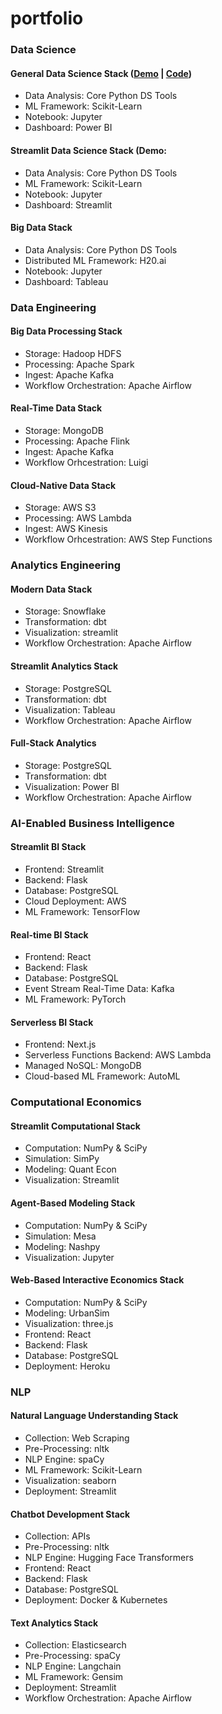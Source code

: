 # portfolio

### Data Science
#### General Data Science Stack ([Demo](https://fast-food-tracker.streamlit.app/)  | [Code](https://github.com/pintoza/fast_food_nutrition_tracker))
- Data Analysis: Core Python DS Tools
- ML Framework: Scikit-Learn
- Notebook: Jupyter
- Dashboard: Power BI
#### Streamlit Data Science Stack (Demo: 
- Data Analysis: Core Python DS Tools
- ML Framework: Scikit-Learn
- Notebook: Jupyter
- Dashboard: Streamlit
#### Big Data Stack
- Data Analysis: Core Python DS Tools
- Distributed ML Framework: H20.ai 
- Notebook: Jupyter
- Dashboard: Tableau

### Data Engineering
#### Big Data Processing Stack
- Storage: Hadoop HDFS
- Processing: Apache Spark
- Ingest: Apache Kafka
- Workflow Orchestration: Apache Airflow
#### Real-Time Data Stack
- Storage: MongoDB
- Processing: Apache Flink
- Ingest: Apache Kafka
- Workflow Orhcestration: Luigi
#### Cloud-Native Data Stack
- Storage: AWS S3
- Processing: AWS Lambda
- Ingest: AWS Kinesis
- Workflow Orhcestration: AWS Step Functions 

### Analytics Engineering
#### Modern Data Stack
- Storage: Snowflake
- Transformation: dbt
- Visualization: streamlit
- Workflow Orchestration: Apache Airflow
#### Streamlit Analytics Stack
- Storage: PostgreSQL
- Transformation: dbt
- Visualization: Tableau
- Workflow Orchestration: Apache Airflow
#### Full-Stack Analytics
- Storage: PostgreSQL
- Transformation: dbt
- Visualization: Power BI
- Workflow Orchestration: Apache Airflow

### AI-Enabled Business Intelligence
#### Streamlit BI Stack
- Frontend: Streamlit
- Backend: Flask
- Database: PostgreSQL
- Cloud Deployment: AWS
- ML Framework: TensorFlow
#### Real-time BI Stack
- Frontend: React
- Backend: Flask
- Database: PostgreSQL
- Event Stream Real-Time Data: Kafka
- ML Framework: PyTorch
#### Serverless BI Stack
- Frontend: Next.js
- Serverless Functions Backend: AWS Lambda
- Managed NoSQL: MongoDB
- Cloud-based ML Framework: AutoML
  
### Computational Economics
#### Streamlit Computational Stack
- Computation: NumPy & SciPy
- Simulation: SimPy
- Modeling: Quant Econ
- Visualization: Streamlit
#### Agent-Based Modeling Stack
- Computation: NumPy & SciPy
- Simulation: Mesa
- Modeling: Nashpy
- Visualization: Jupyter
#### Web-Based Interactive Economics Stack
- Computation: NumPy & SciPy
- Modeling: UrbanSim
- Visualization: three.js
- Frontend: React
- Backend: Flask
- Database: PostgreSQL
- Deployment: Heroku

### NLP
#### Natural Language Understanding Stack
- Collection: Web Scraping
- Pre-Processing: nltk
- NLP Engine: spaCy
- ML Framework: Scikit-Learn
- Visualization: seaborn
- Deployment: Streamlit
#### Chatbot Development Stack
- Collection: APIs
- Pre-Processing: nltk
- NLP Engine: Hugging Face Transformers
- Frontend: React
- Backend: Flask
- Database: PostgreSQL
- Deployment: Docker & Kubernetes
#### Text Analytics Stack
- Collection: Elasticsearch
- Pre-Processing: spaCy
- NLP Engine: Langchain
- ML Framework: Gensim
- Deployment: Streamlit
- Workflow Orchestration: Apache Airflow 
